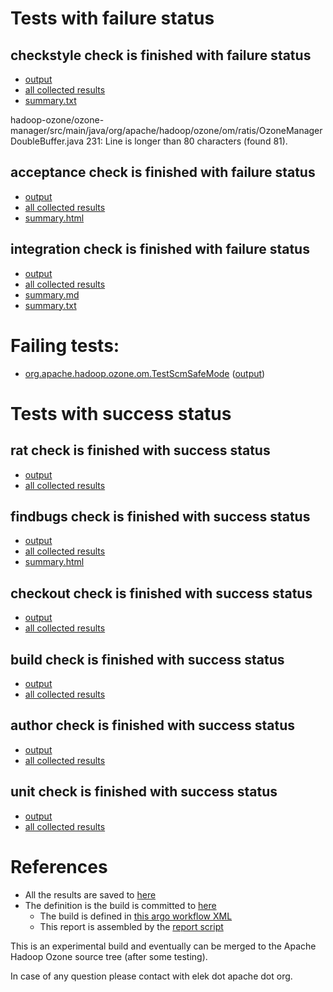 # Tests with failure status

## checkstyle check is finished with failure status

   * [output](https://raw.githubusercontent.com/elek/ozone-ci-03/master/pr/pr-hdds-2397-jhqkx/checkstyle/output.log)
   * [all collected results](https://github.com/elek/ozone-ci-03/tree/master/pr/pr-hdds-2397-jhqkx/checkstyle)
   * [summary.txt](https://github.com/elek/ozone-ci-03/tree/master/pr/pr-hdds-2397-jhqkx/checkstyle/summary.txt)

hadoop-ozone/ozone-manager/src/main/java/org/apache/hadoop/ozone/om/ratis/OzoneManagerDoubleBuffer.java
 231: Line is longer than 80 characters (found 81).

## acceptance check is finished with failure status

   * [output](https://raw.githubusercontent.com/elek/ozone-ci-03/master/pr/pr-hdds-2397-jhqkx/acceptance/output.log)
   * [all collected results](https://github.com/elek/ozone-ci-03/tree/master/pr/pr-hdds-2397-jhqkx/acceptance)
   * [summary.html](https://elek.github.io/ozone-ci-03/pr/pr-hdds-2397-jhqkx/acceptance/summary.html)


## integration check is finished with failure status

   * [output](https://raw.githubusercontent.com/elek/ozone-ci-03/master/pr/pr-hdds-2397-jhqkx/integration/output.log)
   * [all collected results](https://github.com/elek/ozone-ci-03/tree/master/pr/pr-hdds-2397-jhqkx/integration)
   * [summary.md](https://github.com/elek/ozone-ci-03/tree/master/pr/pr-hdds-2397-jhqkx/integration/summary.md)
   * [summary.txt](https://github.com/elek/ozone-ci-03/tree/master/pr/pr-hdds-2397-jhqkx/integration/summary.txt)

# Failing tests: 

 * [org.apache.hadoop.ozone.om.TestScmSafeMode](hadoop-ozone/integration-test/org.apache.hadoop.ozone.om.TestScmSafeMode.txt) ([output](hadoop-ozone/integration-test/org.apache.hadoop.ozone.om.TestScmSafeMode-output.txt))


# Tests with success status

## rat check is finished with success status

   * [output](https://raw.githubusercontent.com/elek/ozone-ci-03/master/pr/pr-hdds-2397-jhqkx/rat/output.log)
   * [all collected results](https://github.com/elek/ozone-ci-03/tree/master/pr/pr-hdds-2397-jhqkx/rat)


## findbugs check is finished with success status

   * [output](https://raw.githubusercontent.com/elek/ozone-ci-03/master/pr/pr-hdds-2397-jhqkx/findbugs/output.log)
   * [all collected results](https://github.com/elek/ozone-ci-03/tree/master/pr/pr-hdds-2397-jhqkx/findbugs)
   * [summary.html](https://elek.github.io/ozone-ci-03/pr/pr-hdds-2397-jhqkx/findbugs/summary.html)


## checkout check is finished with success status

   * [output](https://raw.githubusercontent.com/elek/ozone-ci-03/master/pr/pr-hdds-2397-jhqkx/checkout/output.log)
   * [all collected results](https://github.com/elek/ozone-ci-03/tree/master/pr/pr-hdds-2397-jhqkx/checkout)


## build check is finished with success status

   * [output](https://raw.githubusercontent.com/elek/ozone-ci-03/master/pr/pr-hdds-2397-jhqkx/build/output.log)
   * [all collected results](https://github.com/elek/ozone-ci-03/tree/master/pr/pr-hdds-2397-jhqkx/build)


## author check is finished with success status

   * [output](https://raw.githubusercontent.com/elek/ozone-ci-03/master/pr/pr-hdds-2397-jhqkx/author/output.log)
   * [all collected results](https://github.com/elek/ozone-ci-03/tree/master/pr/pr-hdds-2397-jhqkx/author)


## unit check is finished with success status

   * [output](https://raw.githubusercontent.com/elek/ozone-ci-03/master/pr/pr-hdds-2397-jhqkx/unit/output.log)
   * [all collected results](https://github.com/elek/ozone-ci-03/tree/master/pr/pr-hdds-2397-jhqkx/unit)




# References

 * All the results are saved to [here](https://github.com/elek/ozone-ci-03/tree/master/pr/pr-hdds-2397-jhqkx/)
 * The definition is the build is committed to [here](https://github.com/elek/argo-ozone)
    * The build is defined in [this argo workflow XML](https://github.com/elek/argo-ozone/blob/master/ozone-build.yaml)
    * This report is assembled by the [report script](https://github.com/elek/argo-ozone/blob/master/scripts/report.sh)

This is an experimental build and eventually can be merged to the Apache Hadoop Ozone source tree (after some testing).

In case of any question please contact with elek dot apache dot org.

